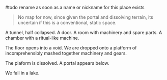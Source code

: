 #todo rename as soon as a name or nickname for this place exists

> No map for now, since given the portal and dissolving terrain, its uncertain if this is a conventional, static space.

A tunnel, half collapsed.
A door.
A room with machinery and spare parts.
A chamber with a ritual-like machine.

The floor opens into a void.
We are dropped onto a platform of incomprehensibly mashed together machinery and gears.

The plaform is dissolved.
A portal appears below.

We fall in a lake.
